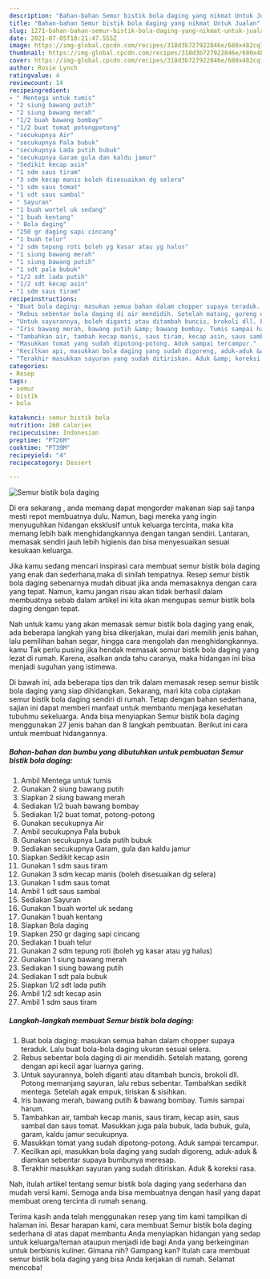 ```yaml
---
description: "Bahan-bahan Semur bistik bola daging yang nikmat Untuk Jualan"
title: "Bahan-bahan Semur bistik bola daging yang nikmat Untuk Jualan"
slug: 1271-bahan-bahan-semur-bistik-bola-daging-yang-nikmat-untuk-jualan
date: 2021-07-05T18:21:47.555Z
image: https://img-global.cpcdn.com/recipes/318d3b727922846e/680x482cq70/semur-bistik-bola-daging-foto-resep-utama.jpg
thumbnail: https://img-global.cpcdn.com/recipes/318d3b727922846e/680x482cq70/semur-bistik-bola-daging-foto-resep-utama.jpg
cover: https://img-global.cpcdn.com/recipes/318d3b727922846e/680x482cq70/semur-bistik-bola-daging-foto-resep-utama.jpg
author: Rosie Lynch
ratingvalue: 4
reviewcount: 14
recipeingredient:
- " Mentega untuk tumis"
- "2 siung bawang putih"
- "2 siung bawang merah"
- "1/2 buah bawang bombay"
- "1/2 buat tomat potongpotong"
- "secukupnya Air"
- "secukupnya Pala bubuk"
- "secukupnya Lada putih bubuk"
- "secukupnya Garam gula dan kaldu jamur"
- "Sedikit kecap asin"
- "1 sdm saus tiram"
- "3 sdm kecap manis boleh disesuaikan dg selera"
- "1 sdm saus tomat"
- "1 sdt saus sambal"
- " Sayuran"
- "1 buah wortel uk sedang"
- "1 buah kentang"
- " Bola daging"
- "250 gr daging sapi cincang"
- "1 buah telur"
- "2 sdm tepung roti boleh yg kasar atau yg halus"
- "1 siung bawang merah"
- "1 siung bawang putih"
- "1 sdt pala bubuk"
- "1/2 sdt lada putih"
- "1/2 sdt kecap asin"
- "1 sdm saus tiram"
recipeinstructions:
- "Buat bola daging: masukan semua bahan dalam chopper supaya teraduk. Lalu buat bola-bola daging ukuran sesuai selera."
- "Rebus sebentar bola daging di air mendidih. Setelah matang, goreng dengan api kecil agar luarnya garing."
- "Untuk sayurannya, boleh diganti atau ditambah buncis, brokoli dll. Potong memanjang sayuran, lalu rebus sebentar. Tambahkan sedikit mentega. Setelah agak empuk, tiriskan &amp; sisihkan."
- "Iris bawang merah, bawang putih &amp; bawang bombay. Tumis sampai harum."
- "Tambahkan air, tambah kecap manis, saus tiram, kecap asin, saus sambal dan saus tomat. Masukkan juga pala bubuk, lada bubuk, gula, garam, kaldu jamur secukupnya."
- "Masukkan tomat yang sudah dipotong-potong. Aduk sampai tercampur."
- "Kecilkan api, masukkan bola daging yang sudah digoreng, aduk-aduk &amp; diamkan sebentar supaya bumbunya meresap."
- "Terakhir masukkan sayuran yang sudah ditiriskan. Aduk &amp; koreksi rasa."
categories:
- Resep
tags:
- semur
- bistik
- bola

katakunci: semur bistik bola 
nutrition: 260 calories
recipecuisine: Indonesian
preptime: "PT26M"
cooktime: "PT39M"
recipeyield: "4"
recipecategory: Dessert

---
```



![Semur bistik bola daging](https://img-global.cpcdn.com/recipes/318d3b727922846e/680x482cq70/semur-bistik-bola-daging-foto-resep-utama.jpg)

Di era  sekarang , anda memang dapat mengorder makanan siap saji tanpa mesti repot membuatnya dulu. Namun, bagi mereka yang ingin menyuguhkan hidangan eksklusif untuk keluarga tercinta, maka kita memang lebih baik menghidangkannya dengan tangan sendiri. Lantaran, memasak sendiri jauh lebih higienis dan bisa menyesuaikan sesuai kesukaan keluarga.

Jika kamu sedang mencari inspirasi cara membuat semur bistik bola daging yang enak dan sederhana,maka di sinilah tempatnya. Resep semur bistik bola daging  sebenarnya mudah dibuat jika anda memasaknya dengan cara yang tepat. Namun, kamu jangan risau akan tidak berhasil dalam membuatnya 
sebab dalam artikel ini kita akan mengupas semur bistik bola daging dengan tepat.  



Nah untuk kamu yang akan memasak semur bistik bola daging yang enak, ada beberapa langkah yang bisa dikerjakan, mulai dari memilih jenis bahan, lalu pemilihan bahan segar, hingga cara mengolah dan menghidangkannya. kamu Tak perlu pusing jika hendak memasak semur bistik bola daging yang lezat di rumah. Karena, asalkan anda  tahu caranya, maka hidangan ini bisa menjadi suguhan yang istimewa.

Di bawah ini, ada beberapa tips dan trik dalam memasak resep semur bistik bola daging yang siap dihidangkan. Sekarang, mari kita coba ciptakan semur bistik bola daging sendiri di rumah. Tetap dengan bahan sederhana, sajian ini dapat memberi manfaat untuk membantu menjaga kesehatan tubuhmu sekeluarga. Anda bisa menyiapkan Semur bistik bola daging menggunakan 27 jenis bahan dan 8 langkah pembuatan. Berikut ini cara untuk membuat hidangannya.

<!--inarticleads1-->

##### Bahan-bahan dan bumbu yang dibutuhkan untuk pembuatan Semur bistik bola daging:

1. Ambil  Mentega untuk tumis
1. Gunakan 2 siung bawang putih
1. Siapkan 2 siung bawang merah
1. Sediakan 1/2 buah bawang bombay
1. Sediakan 1/2 buat tomat, potong-potong
1. Gunakan secukupnya Air
1. Ambil secukupnya Pala bubuk
1. Gunakan secukupnya Lada putih bubuk
1. Sediakan secukupnya Garam, gula dan kaldu jamur
1. Siapkan Sedikit kecap asin
1. Gunakan 1 sdm saus tiram
1. Gunakan 3 sdm kecap manis (boleh disesuaikan dg selera)
1. Gunakan 1 sdm saus tomat
1. Ambil 1 sdt saus sambal
1. Sediakan  Sayuran
1. Gunakan 1 buah wortel uk sedang
1. Gunakan 1 buah kentang
1. Siapkan  Bola daging
1. Siapkan 250 gr daging sapi cincang
1. Sediakan 1 buah telur
1. Gunakan 2 sdm tepung roti (boleh yg kasar atau yg halus)
1. Gunakan 1 siung bawang merah
1. Sediakan 1 siung bawang putih
1. Sediakan 1 sdt pala bubuk
1. Siapkan 1/2 sdt lada putih
1. Ambil 1/2 sdt kecap asin
1. Ambil 1 sdm saus tiram




<!--inarticleads2-->

##### Langkah-langkah membuat Semur bistik bola daging:

1. Buat bola daging: masukan semua bahan dalam chopper supaya teraduk. Lalu buat bola-bola daging ukuran sesuai selera.
1. Rebus sebentar bola daging di air mendidih. Setelah matang, goreng dengan api kecil agar luarnya garing.
1. Untuk sayurannya, boleh diganti atau ditambah buncis, brokoli dll. Potong memanjang sayuran, lalu rebus sebentar. Tambahkan sedikit mentega. Setelah agak empuk, tiriskan &amp; sisihkan.
1. Iris bawang merah, bawang putih &amp; bawang bombay. Tumis sampai harum.
1. Tambahkan air, tambah kecap manis, saus tiram, kecap asin, saus sambal dan saus tomat. Masukkan juga pala bubuk, lada bubuk, gula, garam, kaldu jamur secukupnya.
1. Masukkan tomat yang sudah dipotong-potong. Aduk sampai tercampur.
1. Kecilkan api, masukkan bola daging yang sudah digoreng, aduk-aduk &amp; diamkan sebentar supaya bumbunya meresap.
1. Terakhir masukkan sayuran yang sudah ditiriskan. Aduk &amp; koreksi rasa.




Nah, itulah artikel tentang  semur bistik bola daging  yang sederhana dan mudah versi kami. Semoga anda bisa membuatnya dengan hasil yang dapat membuat oreng tercinta di rumah senang. 

Terima kasih anda telah menggunakan resep yang tim kami tampilkan di halaman ini. Besar harapan kami, cara membuat  Semur bistik bola daging sederhana di atas dapat membantu Anda menyiapkan hidangan yang sedap untuk keluarga/teman ataupun menjadi ide bagi Anda yang berkeinginan untuk berbisnis kuliner. Gimana nih? Gampang kan? Itulah cara membuat semur bistik bola daging yang bisa Anda kerjakan di rumah. Selamat mencoba!

